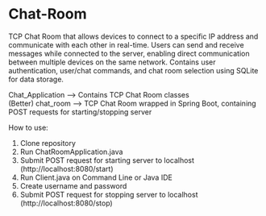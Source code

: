 # Chat-Room
TCP Chat Room that allows devices to connect to a specific IP address and communicate with each other in real-time. Users can send and receive messages while connected to the server, enabling direct communication between multiple devices on the same network. Contains user authentication, user/chat commands, and chat room selection using SQLite for data storage.

Chat_Application --> Contains TCP Chat Room classes <br>
(Better) chat_room --> TCP Chat Room wrapped in Spring Boot, containing POST requests for starting/stopping server

How to use:
1. Clone repository
2. Run ChatRoomApplication.java
3. Submit POST request for starting server to localhost (http://localhost:8080/start)
4. Run Client.java on Command Line or Java IDE
5. Create username and password
6. Submit POST request for stopping server to localhost (http://localhost:8080/stop)
